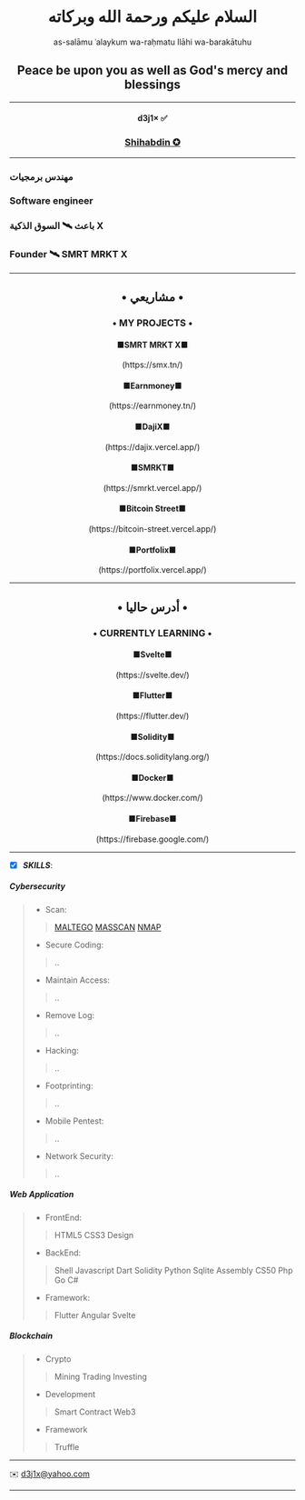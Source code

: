 <h1 align="center">  السلام عليكم ورحمة الله وبركاته </h1>

<p align="center">as-salāmu ʿalaykum wa-raḥmatu llāhi wa-barakātuhu </p>

<h2 align="center">  Peace be upon you as well as God's mercy and blessings </h1>

---

<h4 align="center"> d3j1× ✅</h4>

<h3  align="center"><a href="https://shihabdin.tn" target="_blank">Shihabdin ✪</a></h3>
  


---

### مهندس برمجيات 


<h3>Software engineer</h3>   

### باعث 🛰 السوق الذكية X

<h3>Founder 🛰 SMRT MRKT X</h3>




-----

<h2 align="center"> • مشاريعي • </h2>

<h3 align="center"> • MY PROJECTS • </h4>

<h4 align="center">■SMRT MRKT X■</h3>
  
<p align="center">(https://smx.tn/)</p>

<h4 align="center">■Earnmoney■</h3>
  
<p align="center">(https://earnmoney.tn/)</p>
  
<h4 align="center">■DajiX■</h3>
  
<p align="center">(https://dajix.vercel.app/)</p>

<h4 align="center">■SMRKT■</h3>

<p align="center">(https://smrkt.vercel.app/)</p>

<h4 align="center">■Bitcoin Street■</h4>
  
<p align="center">(https://bitcoin-street.vercel.app/)</p>

<h4 align="center">■Portfolix■</h4>
  
<p align="center">(https://portfolix.vercel.app/)</p>


-----


<h2 align="center"> • أدرس حاليا • </h2>

<h3 align="center"> • CURRENTLY LEARNING • </h4>
  
<h4 align="center">■Svelte■</h3>
  
<p align="center">(https://svelte.dev/)</p>

<h4 align="center">■Flutter■</h3>

<p align="center">(https://flutter.dev/)</p>

<h4 align="center">■Solidity■</h4>
  
<p align="center">(https://docs.soliditylang.org/)</p>

<h4 align="center">■Docker■</h4>
  
<p align="center">(https://www.docker.com/)</p>

<h4 align="center">■Firebase■</h4>
  
<p align="center">(https://firebase.google.com/)</p>




-----

- [x] ***SKILLS***:

##### Cybersecurity


> - Scan:
>> [MALTEGO](https://www.maltego.com/)
>> [MASSCAN](https://github.com/robertdavidgraham/masscan)
>> [NMAP](https://nmap.org)
> - Secure Coding:
>> ..
> - Maintain Access:
>> ..  
> - Remove Log:
>> ..
> - Hacking:
>> ..
> - Footprinting:
>> .. 
> - Mobile Pentest:
>> ..
> - Network Security:
>> ..


##### Web Application 


> - FrontEnd:
>>HTML5 CSS3 Design
> - BackEnd:
>>Shell Javascript Dart Solidity Python Sqlite Assembly CS50 Php Go C#
> - Framework:
>>Flutter Angular  Svelte


##### Blockchain


> - Crypto
>> Mining Trading Investing
>
> - Development
>> Smart Contract  Web3
>
> - Framework 
>> Truffle


-----



✉️    <d3j1x@yahoo.com> 


-----




<!---
d3j1x/d3j1x is a ✨ special ✨ repository because its `README.md` (this file) appears on your GitHub profile.
You can click the Preview link to take a look at your changes.
--->
